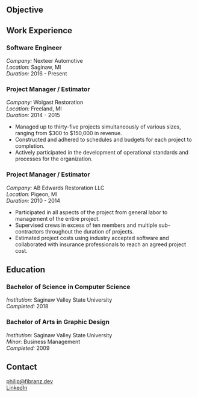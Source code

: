 ## Objective

## Work Experience

### Software Engineer

*Company:* Nexteer Automotive  
*Location:* Saginaw, MI  
*Duration:* 2016 - Present  

### Project Manager / Estimator

*Company:* Wolgast Restoration  
*Location:* Freeland, MI  
*Duration:* 2014 - 2015  

- Managed up to thirty-five projects simultaneously of various sizes, ranging from $300 to $150,000 in revenue.
- Constructed and adhered to schedules and budgets for each project to completion.
- Actively participated in the development of operational standards and processes for the organization. 

### Project Manager / Estimator

*Company:* AB Edwards Restoration LLC  
*Location:* Pigeon, MI  
*Duration:* 2010 - 2014  

- Participated in all aspects of the project from general labor to management of the entire project.
- Supervised crews in excess of ten members and multiple sub-contractors throughout the duration of projects.
- Estimated project costs using industry accepted software and collaborated with insurance professionals to reach an agreed project cost.


## Education

### Bachelor of Science in Computer Science

*Institution:* Saginaw Valley State University  
*Completed:* 2018  

### Bachelor of Arts in Graphic Design

*Institution:* Saginaw Valley State University  
*Minor:* Business Management  
*Completed:* 2009  

## Contact

[philip@fibranz.dev](mailto:philip@fibranz.dev)  
[LinkedIn](https://linkedin.com/in/pfibranz)  
